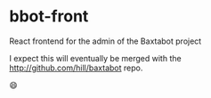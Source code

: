 # bbot-front

React frontend for the admin of the Baxtabot project

I expect this will eventually be merged with the http://github.com/hill/baxtabot repo.

:smile:

